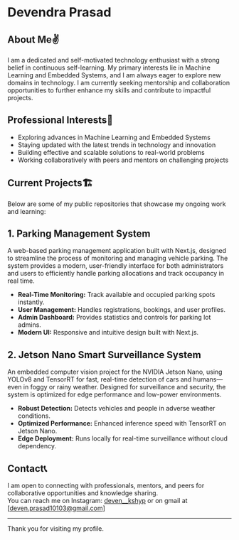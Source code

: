# Devendra Prasad

## About Me✌️

I am a dedicated and self-motivated technology enthusiast with a strong belief in continuous self-learning. My primary interests lie in Machine Learning and Embedded Systems, and I am always eager to explore new domains in technology. I am currently seeking mentorship and collaboration opportunities to further enhance my skills and contribute to impactful projects.

## Professional Interests🥽

- Exploring advances in Machine Learning and Embedded Systems
- Staying updated with the latest trends in technology and innovation
- Building effective and scalable solutions to real-world problems
- Working collaboratively with peers and mentors on challenging projects

## Current Projects🏗️

Below are some of my public repositories that showcase my ongoing work and learning:

## 1. Parking Management System
A web-based parking management application built with Next.js, designed to streamline the process of monitoring and managing vehicle parking. The system provides a modern, user-friendly interface for both administrators and users to efficiently handle parking allocations and track occupancy in real time.

- **Real-Time Monitoring:** Track available and occupied parking spots instantly.
- **User Management:** Handles registrations, bookings, and user profiles.
- **Admin Dashboard:** Provides statistics and controls for parking lot admins.
- **Modern UI:** Responsive and intuitive design built with Next.js.

## 2. Jetson Nano Smart Surveillance System
An embedded computer vision project for the NVIDIA Jetson Nano, using YOLOv8 and TensorRT for fast, real-time detection of cars and humans—even in foggy or rainy weather. Designed for surveillance and security, the system is optimized for edge performance and low-power environments.

- **Robust Detection:** Detects vehicles and people in adverse weather conditions.
- **Optimized Performance:** Enhanced inference speed with TensorRT on Jetson Nano.
- **Edge Deployment:** Runs locally for real-time surveillance without cloud dependency.

## Contact📞

I am open to connecting with professionals, mentors, and peers for collaborative opportunities and knowledge sharing.  
You can reach me on Instagram: [deven__kshyp](https://instagram.com/deven__kshyp) or on gmail at [deven.prasad10103@gmail.com]

---

Thank you for visiting my profile.
